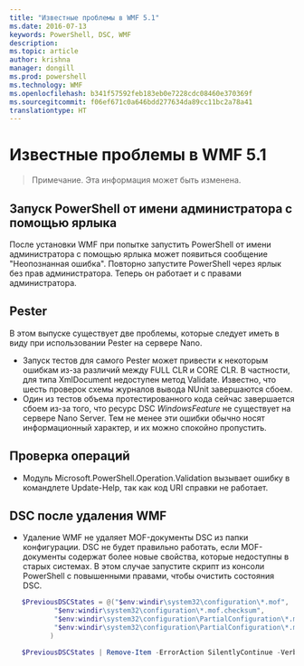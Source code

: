 ```yaml
---
title: "Известные проблемы в WMF 5.1"
ms.date: 2016-07-13
keywords: PowerShell, DSC, WMF
description: 
ms.topic: article
author: krishna
manager: dongill
ms.prod: powershell
ms.technology: WMF
ms.openlocfilehash: b341f57592feb183eb0e7228cdc08460e370369f
ms.sourcegitcommit: f06ef671c0a646bdd277634da89cc11bc2a78a41
translationtype: HT
---
```

# <a name="known-issues-in-wmf-51"></a>Известные проблемы в WMF 5.1 #

> Примечание. Эта информация может быть изменена.

## <a name="starting-powershell-shortcut-as-administrator"></a>Запуск PowerShell от имени администратора с помощью ярлыка
После установки WMF при попытке запустить PowerShell от имени администратора с помощью ярлыка может появиться сообщение "Неопознанная ошибка".
Повторно запустите PowerShell через ярлык без прав администратора. Теперь он работает и с правами администратора.

## <a name="pester"></a>Pester
В этом выпуске существует две проблемы, которые следует иметь в виду при использовании Pester на сервере Nano.

* Запуск тестов для самого Pester может привести к некоторым ошибкам из-за различий между FULL CLR и CORE CLR. В частности, для типа XmlDocument недоступен метод Validate. Известно, что шесть проверок схемы журналов вывода NUnit завершаются сбоем. 
* Один из тестов объема протестированного кода сейчас завершается сбоем из-за того, что ресурс DSC *WindowsFeature* не существует на сервере Nano Server. Тем не менее эти ошибки обычно носят информационный характер, и их можно спокойно пропустить.

## <a name="operation-validation"></a>Проверка операций 

* Модуль Microsoft.PowerShell.Operation.Validation вызывает ошибку в командлете Update-Help, так как код URI справки не работает.

## <a name="dsc-after-uninstall-wmf"></a>DSC после удаления WMF 
* Удаление WMF не удаляет MOF-документы DSC из папки конфигурации. DSC не будет правильно работать, если MOF-документы содержат более новые свойства, которые недоступны в старых системах. В этом случае запустите скрипт из консоли PowerShell с повышенными правами, чтобы очистить состояния DSC.
 ```PowerShell
    $PreviousDSCStates = @("$env:windir\system32\configuration\*.mof",
            "$env:windir\system32\configuration\*.mof.checksum",
            "$env:windir\system32\configuration\PartialConfiguration\*.mof",
            "$env:windir\system32\configuration\PartialConfiguration\*.mof.checksum"
           )

    $PreviousDSCStates | Remove-Item -ErrorAction SilentlyContinue -Verbose
 ```  
